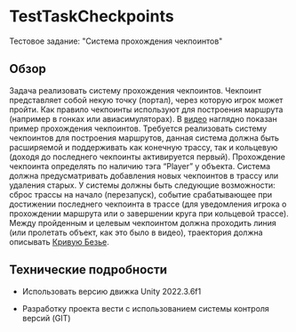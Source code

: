 
# **TestTaskCheckpoints**
Тестовое задание: "Система прохождения чекпоинтов"
## Обзор
Задача реализовать систему прохождения чекпоинтов. Чекпоинт представляет собой некую точку (портал), через которую игрок может пройти. Как правило чекпоинты используют для построения маршрута (например в гонках или авиасимуляторах). В [видео](https://youtu.be/OBiXVfpm7_Q?si=-SFzG9jGyZgJU2Cw) наглядно показан пример прохождения чекпоинтов. Требуется реализовать систему чекпоинтов для построения маршрутов, данная система должна быть расширяемой и поддерживать как конечную трассу, так и кольцевую (доходя до последнего чекпоинты активируется первый). Прохождение чекпоинта определять по наличию тэга “Player” у объекта. Система должна предусматривать добавления новых чекпоинтов в трассу или удаления старых. У системы должны быть следующие возможности: сброс трассы на начало (перезапуск), событие срабатывающее при достижении последнего чекпоинта в трассе (для уведомления игрока о прохождении маршрута или о завершении круга при кольцевой трассе). Между пройденным и целевым чекпоинтом должна проходить линия (или пролетать объект, как это было в видео), траектория должна описывать [Кривую Безье](https://ru.wikipedia.org/wiki/Кривая_Безье).

## **Технические подробности**
- Использовать версию движка Unity 2022.3.6f1
* Разработку проекта вести с использованием системы контроля версий (GIT)

